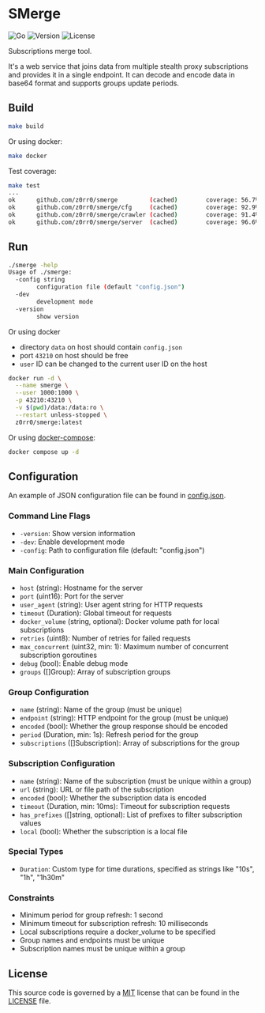 # SMerge

![Go](https://github.com/z0rr0/smerge/workflows/Go/badge.svg)
![Version](https://img.shields.io/github/tag/z0rr0/smerge.svg)
![License](https://img.shields.io/github/license/z0rr0/smerge.svg)

Subscriptions merge tool.

It's a web service that joins data from multiple stealth proxy subscriptions and provides it in a single endpoint.
It can decode and encode data in base64 format and supports groups update periods.

## Build

```bash
make build
```

Or using docker:

```bash
make docker
```

Test coverage:

```bash
make test
...
ok      github.com/z0rr0/smerge         (cached)        coverage: 56.7% of statements
ok      github.com/z0rr0/smerge/cfg     (cached)        coverage: 92.9% of statements
ok      github.com/z0rr0/smerge/crawler (cached)        coverage: 91.4% of statements
ok      github.com/z0rr0/smerge/server  (cached)        coverage: 96.6% of statements
```

## Run

```bash
./smerge -help
Usage of ./smerge:
  -config string
        configuration file (default "config.json")
  -dev
        development mode
  -version
        show version
```

Or using docker

- directory `data` on host should contain `config.json`
- port `43210` on host should be free
- `user` ID can be changed to the current user ID on the host

```bash
docker run -d \
  --name smerge \
  --user 1000:1000 \
  -p 43210:43210 \
  -v $(pwd)/data:/data:ro \
  --restart unless-stopped \
  z0rr0/smerge:latest
```

Or using [docker-compose](https://github.com/z0rr0/smerge/blob/main/docker-compose.yml):

```bash
docker compose up -d
```

## Configuration

An example of JSON configuration file can be found in
[config.json](https://github.com/z0rr0/smerge/blob/main/config.json).

### Command Line Flags

- `-version`: Show version information
- `-dev`: Enable development mode
- `-config`: Path to configuration file (default: "config.json")

### Main Configuration

- `host` (string): Hostname for the server
- `port` (uint16): Port for the server
- `user_agent` (string): User agent string for HTTP requests
- `timeout` (Duration): Global timeout for requests
- `docker_volume` (string, optional): Docker volume path for local subscriptions
- `retries` (uint8): Number of retries for failed requests
- `max_concurrent` (uint32, min: 1): Maximum number of concurrent subscription goroutines
- `debug` (bool): Enable debug mode
- `groups` ([]Group): Array of subscription groups

### Group Configuration

- `name` (string): Name of the group (must be unique)
- `endpoint` (string): HTTP endpoint for the group (must be unique)
- `encoded` (bool): Whether the group response should be encoded
- `period` (Duration, min: 1s): Refresh period for the group
- `subscriptions` ([]Subscription): Array of subscriptions for the group

### Subscription Configuration

- `name` (string): Name of the subscription (must be unique within a group)
- `url` (string): URL or file path of the subscription
- `encoded` (bool): Whether the subscription data is encoded
- `timeout` (Duration, min: 10ms): Timeout for subscription requests
- `has_prefixes` ([]string, optional): List of prefixes to filter subscription values
- `local` (bool): Whether the subscription is a local file

### Special Types

- `Duration`: Custom type for time durations, specified as strings like "10s", "1h", "1h30m"

### Constraints

- Minimum period for group refresh: 1 second
- Minimum timeout for subscription refresh: 10 milliseconds
- Local subscriptions require a docker_volume to be specified
- Group names and endpoints must be unique
- Subscription names must be unique within a group

## License

This source code is governed by a [MIT](https://opensource.org/license/MIT)
license that can be found in the [LICENSE](https://github.com/z0rr0/smerge/blob/main/LICENSE) file.
